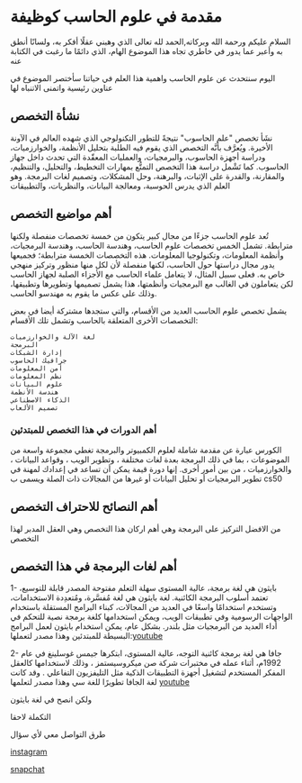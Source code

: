 
# مقدمة في علوم الحاسب كوظيفة 

السلام عليكم ورحمة الله وبركاته,الحمد لله تعالى الذي وهبني عقلًا أفكر به، ولسانًا أنطق به وأعبر عما يدور في خاطري تجاه هذا الموضوع الهام، الذي دائمًا ما رغبت في الكتابة عنه

اليوم سنتحدث عن علوم الحاسب واهمية هذا العلم في حياتنا 
سأختصر الموضوع في عناوين رئيسية واتمنى الاتنباه لها 


## نشأة التخصص
نشَأ تخصص "علم الحاسوب" نتيجةً للتطور التكنولوجي الذي شهده العالم في الآونة الأخيرة. ويُعرَّف بأنَّه التخصص الذي يقوم فيه الطلبة بتحليل الأنظمة، والخوارزميات، ودراسة أجهزة الحاسوب، والبرمجيات، والعمليات المعقّدة التي تحدث داخل جهاز الحاسوب. كما تَشْمل دراسة هذا التخصص التمتُّع بمهارات التخطيط، والتحليل، والتنظيم، والمقارنة، والقدرة على الإثبات، والبرهنة، وحل المشكلات، وتصميم لغات البرمجة. وهو العلم الذي يدرس الحوسبة، ومعالجة البيانات، والنظريات، والتطبيقات

## أهم مواضيع التخصص
تُعد علوم الحاسب جزءًا من مجال كبير يتكون من خمسة تخصصات منفصلة ولكنها مترابطة. تشمل الخمس تخصصات علوم الحاسب، وهندسة الحاسب، وهندسة البرمجيات، وأنظمة المعلومات، وتكنولوجيا المعلومات. هذه التخصصات الخمسة مترابطة؛ فجميعها يدور مجال دراستها حول الحاسب، لكنها منفصلة لأن لكل منها منظور وتركيز منهجي خاص به. فعلى سبيل المثال، لا يتعامل علماء الحاسب مع الأجزاء الصلبة لجهاز الحاسب لكن يتعاملون في الغالب مع البرمجيات وأنظمتها، هذا يشمل تصميمها وتطويرها وتطبيقها، وذلك على عكس ما يقوم به مهندسو الحاسب.

يشمل تخصص علوم الحاسب العديد من الأقسام، والتي ستجدها مشتركة أيضا في بعض التخصصات الأخرى المتعلقة بالحاسب وتشمل تلك الأقسام:

    لغة الآلة والخوارزميات
    البرمجة
    إدارة الشبكات
    جرافيك الحاسوب
    أمن المعلومات
    نظم المعلومات
    علوم البيانات
    هندسة الأنظمة
    الذكاء الاصطناعي
    تصميم الألعاب

### أهم الدورات في هذا التخصص للمبتدئين 
الكورس عبارة عن مقدمة شاملة لعلوم الكمبيوتر والبرمجة تغطي مجموعة واسعة من الموضوعات ، بما في ذلك البرمجة بعدة لغات مختلفة ، وتطوير الويب ، وقواعد البيانات ، والخوارزميات ، من بين أمور أخرى. إنها دورة قيمة يمكن أن تساعد في إعدادك لمهنة في تطوير البرمجيات أو تحليل البيانات أو غيرها من المجالات ذات الصلة ويسمى ب cs50

## أهم النصائح للاحتراف التخصص 

من الافضل التركيز على البرمجة وهي أهم اركان هذا التخصص وهي العقل المدبر لهذا التخصص 

## أهم لغات البرمجة في هذا التخصص 

1- بايثون هي لغة برمجة، عالية المستوى سهلة التعلم مفتوحة المصدر قابلة للتوسيع، تعتمد أسلوب البرمجة الكائنية. لغة بايثون هي لغة مُفسَّرة، ومُتعدِدة الاستخدامات، وتستخدم استخدامًا واسعًا في العديد من المجالات، كبناء البرامج المستقلة باستخدام الواجهات الرسومية وفي تطبيقات الويب، ويمكن استخدامها كلغة برمجة نصية للتحكم في أداء العديد من البرمجيات مثل بلندر. بشكل عام، يمكن استخدام بايثون لعمل البرامج البسيطة للمبتدئين 
وهذا مصدر لتعملها:[youtube](https://youtube.com/playlist?list=PLDoPjvoNmBAyE_gei5d18qkfIe-Z8mocs&si=aTE-Pt54merEmFjd)

2- جافا هي لغة برمجة كائنية التوجه، عالية المستوى، ابتكرها جيمس غوسلينغ في عام 1992م، أثناء عمله في مختبرات شركة صن ميكروسيستمز ، وذلك لاستخدامها كالعقل المفكر المستخدم لتشغيل أجهزة التطبيقات الذكية مثل التليفزيون التفاعلي . وقد كانت لغة الجافا تطويرًا للغة سي وهذا مصدر لتعلمها [youtube](https://youtube.com/playlist?list=PLCi9_wQUeSMU9lnFeub4Vb27S5TnwesCy&si=_cDjRJfJo7rEJXAM)



ولكن انصح في لغة بايثون


التكملة لاحقا

طرق التواصل معي لأي سؤال 

[instagram](https://instagram.com/z_z5r)

[snapchat](https://snapchat.com/z_z5r)
